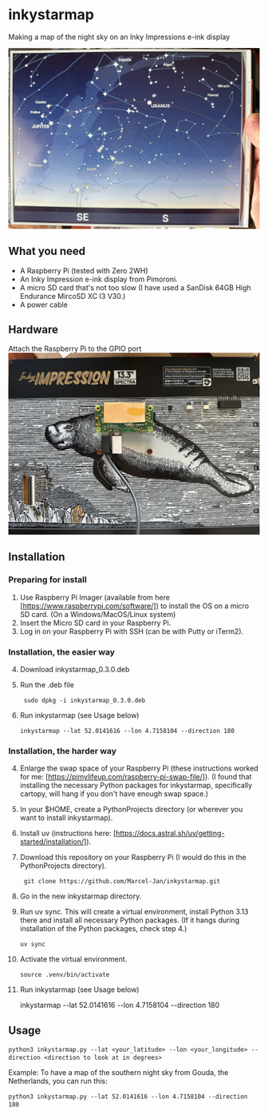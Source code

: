 # inkystarmap
Making a map of the night sky on an Inky Impressions e-ink display

![Alt text](inkystarmap2025.jpg?raw=true "Photo of a star map on an Inky Impressions 13.3.")

## What you need
- A Raspberry Pi (tested with Zero 2WH)
- An Inky Impression e-ink display from Pimoroni.
- A micro SD card that's not too slow (I have used a SanDisk 64GB High Endurance MircoSD XC I3 V30.)
- A power cable

## Hardware
Attach the Raspberry Pi to the GPIO port
![Alt text](inky133_back.jpg?raw=true "Photo of backside of the Inky Impressions 13.3 with Raspberry Pi Zoro 2W attached.")

## Installation
### Preparing for install
1. Use Raspberry Pi Imager (available from here [https://www.raspberrypi.com/software/]) to install the OS on a micro SD card. (On a Windows/MacOS/Linux system)
2. Insert the Micro SD card in your Raspberry Pi.
3. Log in on your Raspberry Pi with SSH (can be with Putty or iTerm2).

### Installation, the easier way
4. Download inkystarmap_0.3.0.deb
5. Run the .deb file

        sudo dpkg -i inkystarmap_0.3.0.deb
7. Run inkystarmap (see Usage below)

       inkystarmap --lat 52.0141616 --lon 4.7158104 --direction 180


### Installation, the harder way
4. Enlarge the swap space of your Raspberry Pi (these instructions worked for me: [https://pimylifeup.com/raspberry-pi-swap-file/]). (I found that installing the necessary Python packages for inkystarmap, specifically cartopy, will hang if you don't have enough swap space.)
5. In your $HOME, create a PythonProjects directory (or wherever you want to install inkystarmap).
6. Install uv (instructions here: [https://docs.astral.sh/uv/getting-started/installation/]).
7. Download this repository on your Raspberry Pi (I would do this in the PythonProjects directory).

        git clone https://github.com/Marcel-Jan/inkystarmap.git
   
9. Go in the new inkystarmap directory.
10. Run uv sync. This will create a virtual environment, install Python 3.13 there and install all necessary Python packages. (If it hangs during installation of the Python packages, check step 4.)

        uv sync
11. Activate the virtual environment.

        source .venv/bin/activate
12. Run inkystarmap (see Usage below)

       inkystarmap --lat 52.0141616 --lon 4.7158104 --direction 180

## Usage
    python3 inkystarmap.py --lat <your_latitude> --lon <your_longitude> --direction <direction to look at in degrees>

Example:
To have a map of the southern night sky from Gouda, the Netherlands, you can run this:  

    python3 inkystarmap.py --lat 52.0141616 --lon 4.7158104 --direction 180

